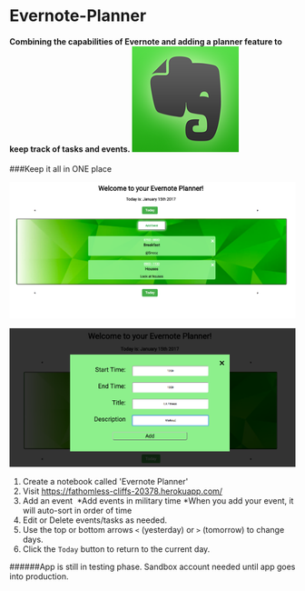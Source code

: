 # Evernote-Planner

#### Combining the capabilities of Evernote and adding a planner feature to keep track of tasks and events. ![Evernote Icon](/views/images/evernote_app_icon.png)

###Keep it all in ONE place

![Agenda View](/views/images/evernote_agenda_view.png)

![Adding Event](/views/images/adding_event.png)

1. Create a notebook called 'Evernote Planner'
2. Visit https://fathomless-cliffs-20378.herokuapp.com/
3. Add an event ![]()
 *Add events in military time
 *When you add your event, it will auto-sort in order of time
4. Edit or Delete events/tasks as needed.
5. Use the top or bottom arrows `<` (yesterday) or `>` (tomorrow) to change days. 
6. Click the `Today` button to return to the current day.

######App is still in testing phase. Sandbox account needed until app goes into production.


 


